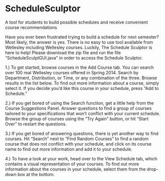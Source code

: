 ScheduleSculptor
================

A tool for students to build possible schedules and receive convenient course recommendations

Have you ever been frustrated trying to build a schedule for next semester? Most likely, the answer is yes. There is no easy to use tool available from Wellesley including Wellesley courses. Luckily, The Schedule Sculptor is here to help!
Please download the zip file and run the file “ScheduleSculptGUI.java” in order to access the Schedule Sculptor.

1.) To get started, browse courses in the Add Course tab. You can search over 100 real Wellesley courses offered in Spring 2014. Search by Department, Distribution, or Time, or any combination of the three. Browse results in the list below. To find out more information about a course, simply select it. If you decide you’d like this course in your schedule, press “Add to Schedule.”

2.) If you get bored of using the Search function, get a little help from the Course Suggestions Panel. Answer questions to find a group of courses tailored to your specifications that won’t conflict with your current schedule. Browse the group of courses using the “Try Again” button, or hit “Start Over” to restart the questions. 

3.) If you get bored of answering questions, there is yet another way to find courses. Hit “Search” next to “Find Random Courses” to find a random course that does not conflict with your schedule, and click on its course name to find out more information and add it to your schedule.

4.) To have a look at your work, head over to the View Schedule tab, which contains a visual representation of your courses. To find out more information about the courses in your schedule, select them from the drop-down box at the bottom. 

